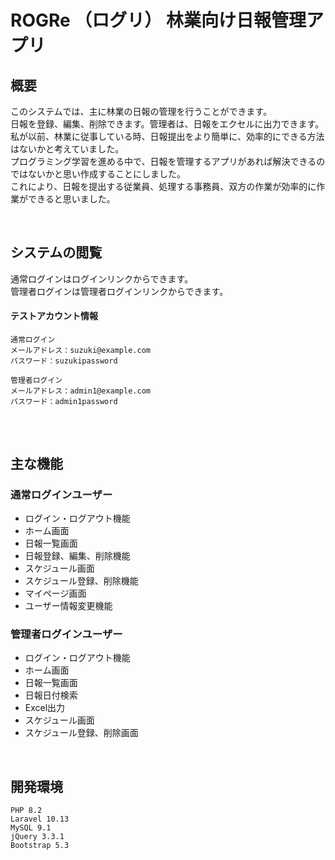 # ROGRe （ログリ） 林業向け日報管理アプリ

## 概要
このシステムでは、主に林業の日報の管理を行うことができます。  
日報を登録、編集、削除できます。管理者は、日報をエクセルに出力できます。  
私が以前、林業に従事している時、日報提出をより簡単に、効率的にできる方法はないかと考えていました。  
プログラミング学習を進める中で、日報を管理するアプリがあれば解決できるのではないかと思い作成することにしました。  
これにより、日報を提出する従業員、処理する事務員、双方の作業が効率的に作業ができると思いました。

<br>

## システムの閲覧
通常ログインはログインリンクからできます。  
管理者ログインは管理者ログインリンクからできます。

#### テストアカウント情報
```
通常ログイン
メールアドレス：suzuki@example.com
パスワード：suzukipassword

管理者ログイン
メールアドレス：admin1@example.com
パスワード：admin1password
```
##

<br>

## 主な機能

### 通常ログインユーザー
* ログイン・ログアウト機能
* ホーム画面
* 日報一覧画面
* 日報登録、編集、削除機能
* スケジュール画面
* スケジュール登録、削除機能
* マイページ画面
* ユーザー情報変更機能

### 管理者ログインユーザー
* ログイン・ログアウト機能
* ホーム画面
* 日報一覧画面
* 日報日付検索
* Excel出力
* スケジュール画面
* スケジュール登録、削除画面

<br>

## 開発環境
```
PHP 8.2
Laravel 10.13
MySQL 9.1
jQuery 3.3.1
Bootstrap 5.3
```
